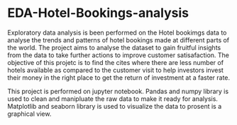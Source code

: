 # EDA-Hotel-Bookings-analysis
Exploratory data analysis is been performed on the Hotel bookimgs data to analyse the trends and patterns of hotel bookings made at different parts of the world. 
The project aims to analyse the dataset to gain fruitful insights from the data to take further actions to improve customer satisafaction.
The objective of this projetc is to find the cites where there are less number of hotels available as compared to the customer visit to help investors invest their money in the right place to get the return of investment at a faster rate.

This project is performed on jupyter notebook. Pandas and numpy library is used to clean and manipluate the raw data to make it ready for analysis. Matplotlib and seaborn library is used to visualize the data to prosent is a graphical view.
